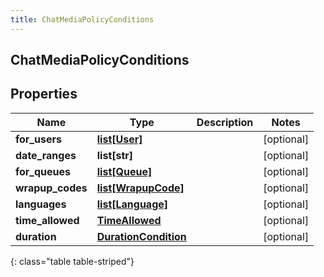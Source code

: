 ```yaml
---
title: ChatMediaPolicyConditions
---
```

## ChatMediaPolicyConditions

## Properties

|Name | Type | Description | Notes|
|------------ | ------------- | ------------- | -------------|
| **for_users** | [**list[User]**](User.html) |  | [optional] |
| **date_ranges** | **list[str]** |  | [optional] |
| **for_queues** | [**list[Queue]**](Queue.html) |  | [optional] |
| **wrapup_codes** | [**list[WrapupCode]**](WrapupCode.html) |  | [optional] |
| **languages** | [**list[Language]**](Language.html) |  | [optional] |
| **time_allowed** | [**TimeAllowed**](TimeAllowed.html) |  | [optional] |
| **duration** | [**DurationCondition**](DurationCondition.html) |  | [optional] |
{: class="table table-striped"}


